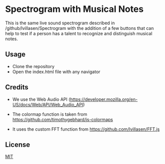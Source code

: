 # Spectrogram with Musical Notes

This is the same live sound spectrogram described in /github/lvillasen/Spectrogram with the addition of a few buttons that can help to test if a person has a talent to recognize and distinguish musical notes. 


## Usage

- Clone the repository
- Open the index.html file with any navigator


## Credits

- We use the Web Audio API (https://developer.mozilla.org/en-US/docs/Web/API/Web_Audio_API)

- The colormap function is taken from https://github.com/timothygebhard/js-colormaps

- It uses the custom FFT function from https://github.com/lvillasen/FFT.js

## License

[MIT](LICENSE)

